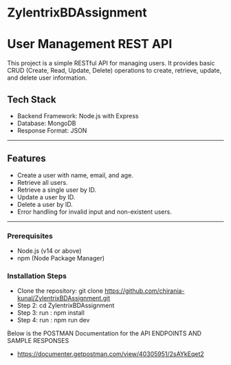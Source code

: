 # ZylentrixBDAssignment
# User Management REST API

This project is a simple RESTful API for managing users. It provides basic CRUD (Create, Read, Update, Delete) operations to create, retrieve, update, and delete user information.

## Tech Stack

- Backend Framework: Node.js with Express  
- Database: MongoDB
- Response Format: JSON  

---

## Features

- Create a user with name, email, and age.
- Retrieve all users.
- Retrieve a single user by ID.
- Update a user by ID.
- Delete a user by ID.
- Error handling for invalid input and non-existent users.

---

### Prerequisites

- Node.js (v14 or above)
- npm (Node Package Manager)

### Installation Steps

- Clone the repository: git clone https://github.com/chirania-kunal/ZylentrixBDAssignment.git
- Step 2: cd ZylentrixBDAssignment
- Step 3: run : npm install
- Step 4: run : npm run dev

Below is the POSTMAN Documentation for the API ENDPOINTS AND SAMPLE RESPONSES
- https://documenter.getpostman.com/view/40305951/2sAYkEqet2
